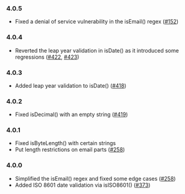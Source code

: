 ### 4.0.5

- Fixed a denial of service vulnerability in the isEmail() regex
  ([#152](https://github.com/chriso/validator.js/issues/152#issuecomment-131874928))

### 4.0.4

- Reverted the leap year validation in isDate() as it introduced some regressions
  ([#422](https://github.com/chriso/validator.js/issues/422), [#423](https://github.com/chriso/validator.js/issues/423))

### 4.0.3

- Added leap year validation to isDate()
  ([#418](https://github.com/chriso/validator.js/pull/418))

### 4.0.2

- Fixed isDecimal() with an empty string
  ([#419](https://github.com/chriso/validator.js/issues/419))

### 4.0.1

- Fixed isByteLength() with certain strings
- Put length restrictions on email parts
  ([#258](https://github.com/chriso/validator.js/issues/258#issuecomment-127173612))

### 4.0.0

- Simplified the isEmail() regex and fixed some edge cases
  ([#258](https://github.com/chriso/validator.js/issues/258#issuecomment-127173612))
- Added ISO 8601 date validation via isISO8601()
  ([#373](https://github.com/chriso/validator.js/issues/373))
